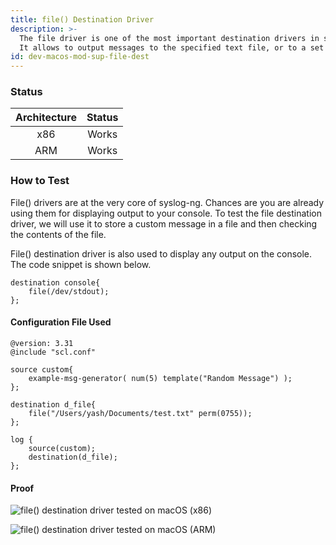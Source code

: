 ```yaml
---
title: file() Destination Driver
description: >-
  The file driver is one of the most important destination drivers in syslog-ng.
  It allows to output messages to the specified text file, or to a set of files.
id: dev-macos-mod-sup-file-dest
---
```


### Status

| Architecture | Status |
| :----------: | :----: |
|      x86     |  Works |
|      ARM     |  Works |

### How to Test

File() drivers are at the very core of syslog-ng. Chances are you are already using them for displaying output to your console. To test the file destination driver, we will use it to store a custom message in a file and then checking the contents of the file.

File() destination driver is also used to display any output on the console. The code snippet is shown below.&#x20;

```config
destination console{
    file(/dev/stdout);
};
```

#### Configuration File Used

```config
@version: 3.31
@include "scl.conf"

source custom{
    example-msg-generator( num(5) template("Random Message") );
};

destination d_file{
    file("/Users/yash/Documents/test.txt" perm(0755));
};

log {
    source(custom);
    destination(d_file);
};
```

#### Proof

![file() destination driver tested on macOS (x86)](<{{dev_img_folder}}/module-support/Screenshot 2021-06-14 at 1.30.12 PM.png>)

![file() destination driver tested on macOS (ARM)](<{{dev_img_folder}}/module-support/Screenshot 2021-08-20 at 11.42.33 AM.png>)
